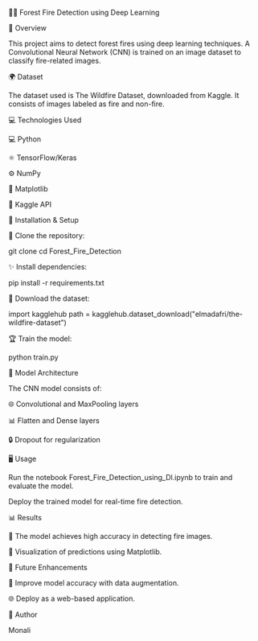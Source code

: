 🌳🔥 Forest Fire Detection using Deep Learning

📃 Overview

This project aims to detect forest fires using deep learning techniques. A Convolutional Neural Network (CNN) is trained on an image dataset to classify fire-related images.

🌍 Dataset

The dataset used is The Wildfire Dataset, downloaded from Kaggle. It consists of images labeled as fire and non-fire.

💻 Technologies Used

💻 Python

⚛️ TensorFlow/Keras

⚙️ NumPy

🎨 Matplotlib

💎 Kaggle API

🔄 Installation & Setup

🛀 Clone the repository:

git clone <repo-link>
cd Forest_Fire_Detection

✨ Install dependencies:

pip install -r requirements.txt

📂 Download the dataset:

import kagglehub
path = kagglehub.dataset_download("elmadafri/the-wildfire-dataset")

🏆 Train the model:

python train.py

🤖 Model Architecture

The CNN model consists of:

🌐 Convolutional and MaxPooling layers

📊 Flatten and Dense layers

🔒 Dropout for regularization

🖥️ Usage

Run the notebook Forest_Fire_Detection_using_Dl.ipynb to train and evaluate the model.

Deploy the trained model for real-time fire detection.

📊 Results

🎯 The model achieves high accuracy in detecting fire images.

🌄 Visualization of predictions using Matplotlib.

🔄 Future Enhancements

🔄 Improve model accuracy with data augmentation.

🌐 Deploy as a web-based application.

👤 Author

Monali

